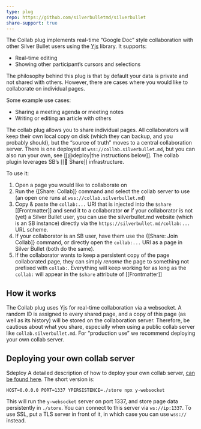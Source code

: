 ```yaml
---
type: plug
repo: https://github.com/silverbulletmd/silverbullet
share-support: true
---
```


The Collab plug implements real-time “Google Doc” style collaboration with other Silver Bullet users using the [Yjs](https://yjs.dev) library. It supports:

* Real-time editing
* Showing other participant’s cursors and selections

The philosophy behind this plug is that by default your data is private and not shared with others. However, there are cases where you would like to collaborate on individual pages. 

Some example use cases:

* Sharing a meeting agenda or meeting notes
* Writing or editing an article with others

The collab plug allows you to share individual pages. All collaborators will keep their own local copy on disk (which they can backup, and you probably should), but the “source of truth” moves to a central collaboration server. There is one deployed at `wss://collab.silverbullet.md`, but you can also run your own, see [[@deploy|the instructions below]]. The collab plugin leverages SB’s [[🔌 Share]] infrastructure.

To use it:

1. Open a page you would like to collaborate on
2. Run the {[Share: Collab]} command and select the collab server to use (an open one runs at `wss://collab.silverbullet.md`)
3. Copy & paste the `collab:...` URI that is injected into the `$share` [[Frontmatter]] and send it to a collaborator **or** if your collaborator is not (yet) a Silver Bullet user, you can use the silverbullet.md website (which is an SB instance) directly via the `https://silverbullet.md/collab:...` URL scheme.
4. If your collaborator is an SB user, have them use the {[Share: Join Collab]} command, or directly open the `collab:...` URI as a page in Silver Bullet (both do the same).
5. If the collaborator wants to keep a persistent copy of the page collaborated page, they can simply _rename_ the page to something not prefixed with `collab:`. Everything will keep working for as long as the `collab:` will appear in the `$share` attribute of [[Frontmatter]]

## How it works
The Collab plug uses Yjs for real-time collaboration via a websocket. A random ID is assigned to every shared page, and a copy of this page (as well as its history) will be stored on the collaboration server. Therefore, be cautious about what you share, especially when using a public collab server like `collab.silverbullet.md`. For “production use” we recommend deploying your own collab server.

## Deploying your own collab server
$deploy
A detailed description of how to deploy your own collab server, [can be found here](https://github.com/yjs/y-websocket). The short version is:

```shell
HOST=0.0.0.0 PORT=1337 YPERSISTENCE=./store npx y-websocket
```

This will run the `y-websocket` server on port 1337, and store page data persistently in `./store`. You can connect to this server via `ws://ip:1337`. To use SSL, put a TLS server in front of it, in which case you can use `wss://` instead.